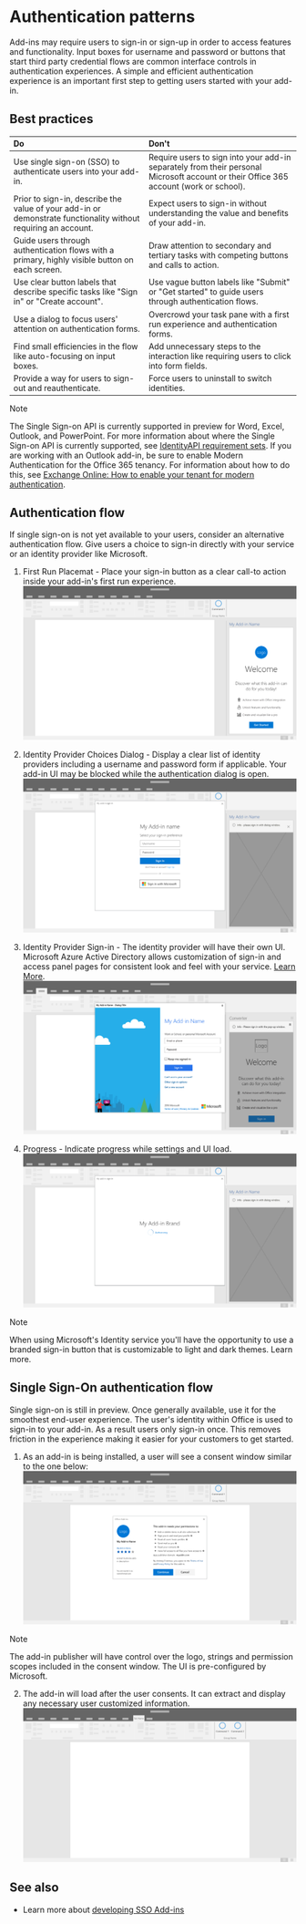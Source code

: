# Authentication patterns

Add-ins may require users to sign-in or sign-up in order to access features and functionality. Input boxes for username and password or buttons that start third party credential flows are common interface controls in authentication experiences. A simple and efficient authentication experience is an important first step to getting users started with your add-in.

## Best practices

|Do|Don't|
|:----|:----|
|Use single sign-on (SSO) to authenticate users into your add-in.|Require users to sign into your add-in separately from their personal Microsoft account or their Office 365 account (work or school).|
|Prior to sign-in, describe the value of your add-in or demonstrate functionality without requiring an account.	|Expect users to sign-in without understanding the value and benefits of your add-in.|
|Guide users through authentication flows with a primary, highly visible button on each screen.	|Draw attention to secondary and tertiary tasks with competing buttons and calls to action.|
|Use clear button labels that describe specific tasks like "Sign in" or "Create account".	|Use vague button labels like "Submit" or "Get started" to guide users through authentication flows.|
|Use a dialog to focus users' attention on authentication forms.	|Overcrowd your task pane with a first run experience and authentication forms.|
|Find small efficiencies in the flow like auto-focusing on input boxes.	|Add unnecessary steps to the interaction like requiring users to click into form fields.|
|Provide a way for users to sign-out and reauthenticate.	|Force users to uninstall to switch identities.|

> [!NOTE]
> The Single Sign-on API is currently supported in preview for Word, Excel, Outlook, and PowerPoint. For more information about where the Single Sign-on API is currently supported, see [IdentityAPI requirement sets](https://docs.microsoft.com/javascript/office/requirement-sets/identity-api-requirement-sets?view=office-js). If you are working with an Outlook add-in, be sure to enable Modern Authentication for the Office 365 tenancy. For information about how to do this, see [Exchange Online: How to enable your tenant for modern authentication](https://social.technet.microsoft.com/wiki/contents/articles/32711.exchange-online-how-to-enable-your-tenant-for-modern-authentication.aspx).


## Authentication flow
If single sign-on is not yet available to your users, consider an alternative authentication flow. Give users a choice to sign-in directly with your service or an identity provider like Microsoft.

1. First Run Placemat - Place your sign-in button as a clear call-to action inside your add-in's first run experience.
![](../images/add-in-fre-value-placemat.png)

2. Identity Provider Choices Dialog - Display a clear list of identity providers including a username and password form if applicable. Your add-in UI may be blocked while the authentication dialog is open.
![](../images/add-in-auth-choices-dialog.png)



3. Identity Provider Sign-in - The identity provider will have their own UI. Microsoft Azure Active Directory allows customization of sign-in and access panel pages for consistent look and feel with your service. [Learn More](https://docs.microsoft.com/azure/active-directory/fundamentals/customize-branding).
![](../images/add-in-auth-identity-sign-in.png)

4. Progress - Indicate progress while settings and UI load.
![](../images/add-in-auth-modal-interstitial.png)

> [!NOTE] 
> When using Microsoft's Identity service you'll have the opportunity to use a branded sign-in button that is customizable to light and dark themes. Learn more.

## Single Sign-On authentication flow
Single sign-on is still in preview. Once generally available, use it for the smoothest end-user experience. The user's identity within Office is used to sign-in to your add-in. As a result users only sign-in once. This removes friction in the experience making it easier for your customers to get started.

1. As an add-in is being installed, a user will see a consent window similar to the one below:
![](../images/add-in-auth-SSO-consent-dialog.png)
> [!NOTE]
> The add-in publisher will have control over the logo, strings and permission scopes included in the consent window. The UI is pre-configured by Microsoft.

2. The add-in will load after the user consents. It can extract and display any necessary user customized information.
![](../images/add-in-ribbon.png)

## See also
- Learn more about [developing SSO Add-ins](https://docs.microsoft.com/office/dev/add-ins/develop/sso-in-office-add-ins)